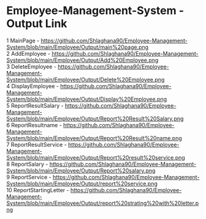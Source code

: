 # Employee-Management-System - Output Link

1 MainPage - https://github.com/Shlaghana90/Employee-Management-System/blob/main/Employee/Output/main%20page.png                                                     
2 AddEmployee - https://github.com/Shlaghana90/Employee-Management-System/blob/main/Employee/Output/Add%20Employee.png                                                
3 DeleteEmployee - https://github.com/Shlaghana90/Employee-Management-System/blob/main/Employee/Output/Delete%20Employee.png                                         
4 DisplayEmployee - https://github.com/Shlaghana90/Employee-Management-System/blob/main/Employee/Output/Display%20Employee.png                                      
5 ReportResultSalary - https://github.com/Shlaghana90/Employee-Management-System/blob/main/Employee/Output/Report%20Result%20Salary.png                          
6 ReportResultname   - https://github.com/Shlaghana90/Employee-Management-System/blob/main/Employee/Output/Report%20Result%20name.png                                
7 ReportResultService - https://github.com/Shlaghana90/Employee-Management-System/blob/main/Employee/Output/Report%20result%20service.png                              
8 ReportSalary         - https://github.com/Shlaghana90/Employee-Management-System/blob/main/Employee/Output/Report%20salary.png                                      
9 ReportService       - https://github.com/Shlaghana90/Employee-Management-System/blob/main/Employee/Output/report%20service.png                                     
10 ReportStartingLetter - https://github.com/Shlaghana90/Employee-Management-System/blob/main/Employee/Output/report%20strating%20with%20letter.png               
